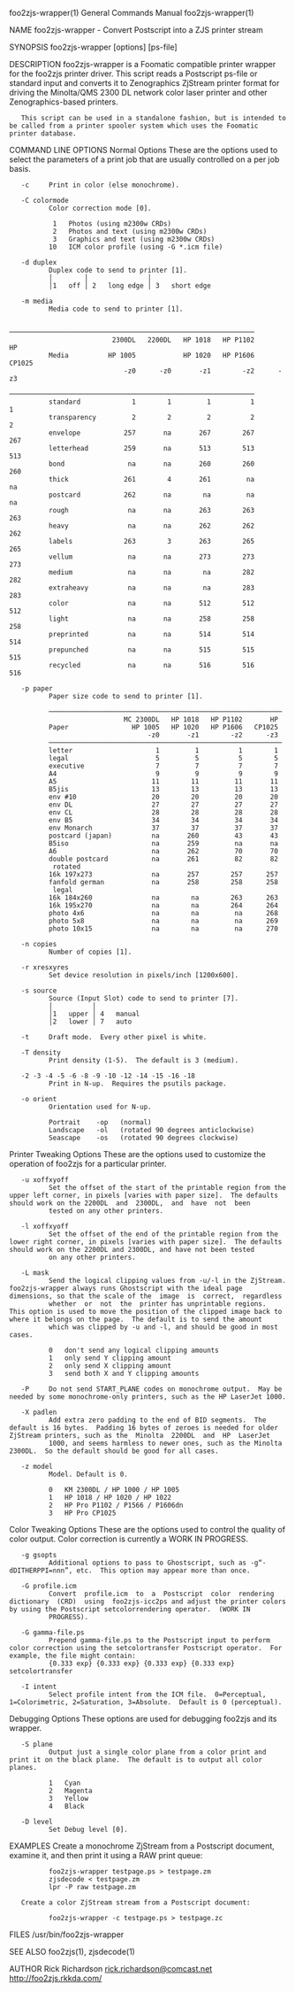 foo2zjs-wrapper(1)                                                                         General Commands Manual                                                                         foo2zjs-wrapper(1)

NAME
       foo2zjs-wrapper - Convert Postscript into a ZJS printer stream

SYNOPSIS
       foo2zjs-wrapper [options] [ps-file]

DESCRIPTION
       foo2zjs-wrapper  is  a  Foomatic compatible printer wrapper for the foo2zjs printer driver.  This script reads a Postscript ps-file or standard input and converts it to Zenographics ZjStream printer
       format for driving the Minolta/QMS 2300 DL network color laser printer and other Zenographics-based printers.

       This script can be used in a standalone fashion, but is intended to be called from a printer spooler system which uses the Foomatic printer database.

COMMAND LINE OPTIONS
   Normal Options
       These are the options used to select the parameters of a print job that are usually controlled on a per job basis.

       -c     Print in color (else monochrome).

       -C colormode
              Color correction mode [0].

               1   Photos (using m2300w CRDs)
               2   Photos and text (using m2300w CRDs)
               3   Graphics and text (using m2300w CRDs)
              10   ICM color profile (using -G *.icm file)

       -d duplex
              Duplex code to send to printer [1].
              │        │               │
              │1   off │ 2   long edge │ 3   short edge

       -m media
              Media code to send to printer [1].

              ──────────────────────────────────────────────────────────────
                              2300DL   2200DL   HP 1018   HP P1102       HP
              Media          HP 1005            HP 1020   HP P1606   CP1025
                                 -z0      -z0       -z1        -z2      -z3
              ──────────────────────────────────────────────────────────────
              standard             1        1         1          1        1
              transparency         2        2         2          2        2
              envelope           257       na       267        267      267
              letterhead         259       na       513        513      513
              bond                na       na       260        260      260
              thick              261        4       261         na       na
              postcard           262       na        na         na       na
              rough               na       na       263        263      263
              heavy               na       na       262        262      262
              labels             263        3       263        265      265
              vellum              na       na       273        273      273
              medium              na       na        na        282      282
              extraheavy          na       na        na        283      283
              color               na       na       512        512      512
              light               na       na       258        258      258
              preprinted          na       na       514        514      514
              prepunched          na       na       515        515      515
              recycled            na       na       516        516      516

       -p paper
              Paper size code to send to printer [1].

              ───────────────────────────────────────────────────────────
                                 MC 2300DL   HP 1018   HP P1102       HP
              Paper                HP 1005   HP 1020   HP P1606   CP1025
                                       -z0       -z1        -z2      -z3
              ───────────────────────────────────────────────────────────
              letter                     1         1          1        1
              legal                      5         5          5        5
              executive                  7         7          7        7
              A4                         9         9          9        9
              A5                        11        11         11       11
              B5jis                     13        13         13       13
              env #10                   20        20         20       20
              env DL                    27        27         27       27
              env CL                    28        28         28       28
              env B5                    34        34         34       34
              env Monarch               37        37         37       37
              postcard (japan)          na       260         43       43
              B5iso                     na       259         na       na
              A6                        na       262         70       70
              double postcard           na       261         82       82
               rotated
              16k 197x273               na       257        257      257
              fanfold german            na       258        258      258
               legal
              16k 184x260               na        na        263      263
              16k 195x270               na        na        264      264
              photo 4x6                 na        na         na      268
              photo 5x8                 na        na         na      269
              photo 10x15               na        na         na      270

       -n copies
              Number of copies [1].

       -r xresxyres
              Set device resolution in pixels/inch [1200x600].

       -s source
              Source (Input Slot) code to send to printer [7].
              │          │
              │1   upper │ 4   manual
              │2   lower │ 7   auto

       -t     Draft mode.  Every other pixel is white.

       -T density
              Print density (1-5).  The default is 3 (medium).

       -2 -3 -4 -5 -6 -8 -9 -10 -12 -14 -15 -16 -18
              Print in N-up.  Requires the psutils package.

       -o orient
              Orientation used for N-up.

              Portrait    -op   (normal)
              Landscape   -ol   (rotated 90 degrees anticlockwise)
              Seascape    -os   (rotated 90 degrees clockwise)

   Printer Tweaking Options
       These are the options used to customize the operation of foo2zjs for a particular printer.

       -u xoffxyoff
              Set the offset of the start of the printable region from the upper left corner, in pixels [varies with paper size].  The defaults should work on the 2200DL  and  2300DL,  and  have  not  been
              tested on any other printers.

       -l xoffxyoff
              Set the offset of the end of the printable region from the lower right corner, in pixels [varies with paper size].  The defaults should work on the 2200DL and 2300DL, and have not been tested
              on any other printers.

       -L mask
              Send the logical clipping values from -u/-l in the ZjStream.  foo2zjs-wrapper always runs Ghostscript with the ideal page dimensions, so that the scale of the  image  is  correct,  regardless
              whether  or  not  the  printer has unprintable regions.  This option is used to move the position of the clipped image back to where it belongs on the page.  The default is to send the amount
              which was clipped by -u and -l, and should be good in most cases.

              0   don't send any logical clipping amounts
              1   only send Y clipping amount
              2   only send X clipping amount
              3   send both X and Y clipping amounts

       -P     Do not send START_PLANE codes on monochrome output.  May be needed by some monochrome-only printers, such as the HP LaserJet 1000.

       -X padlen
              Add extra zero padding to the end of BID segments.  The default is 16 bytes.  Padding 16 bytes of zeroes is needed for older ZjStream printers, such as the  Minolta  2200DL  and  HP  LaserJet
              1000, and seems harmless to newer ones, such as the Minolta 2300DL.  So the default should be good for all cases.

       -z model
              Model. Default is 0.

              0   KM 2300DL / HP 1000 / HP 1005
              1   HP 1018 / HP 1020 / HP 1022
              2   HP Pro P1102 / P1566 / P1606dn
              3   HP Pro CP1025

   Color Tweaking Options
       These are the options used to control the quality of color output.  Color correction is currently a WORK IN PROGRESS.

       -g gsopts
              Additional options to pass to Ghostscript, such as -g“-dDITHERPPI=nnn”, etc.  This option may appear more than once.

       -G profile.icm
              Convert  profile.icm  to  a  Postscript  color  rendering  dictionary  (CRD)  using  foo2zjs-icc2ps and adjust the printer colors by using the Postscript setcolorrendering operator.  (WORK IN
              PROGRESS).

       -G gamma-file.ps
              Prepend gamma-file.ps to the Postscript input to perform color correction using the setcolortransfer Postscript operator.  For example, the file might contain:
              {0.333 exp} {0.333 exp} {0.333 exp} {0.333 exp} setcolortransfer

       -I intent
              Select profile intent from the ICM file.  0=Perceptual, 1=Colorimetric, 2=Saturation, 3=Absolute.  Default is 0 (perceptual).

   Debugging Options
       These options are used for debugging foo2zjs and its wrapper.

       -S plane
              Output just a single color plane from a color print and print it on the black plane.  The default is to output all color planes.

              1   Cyan
              2   Magenta
              3   Yellow
              4   Black

       -D level
              Set Debug level [0].

EXAMPLES
       Create a monochrome ZjStream from a Postscript document, examine it, and then print it using a RAW print queue:

              foo2zjs-wrapper testpage.ps > testpage.zm
              zjsdecode < testpage.zm
              lpr -P raw testpage.zm

       Create a color ZjStream stream from a Postscript document:

              foo2zjs-wrapper -c testpage.ps > testpage.zc

FILES
       /usr/bin/foo2zjs-wrapper

SEE ALSO
       foo2zjs(1), zjsdecode(1)

AUTHOR
       Rick Richardson <rick.richardson@comcast.net>
       http://foo2zjs.rkkda.com/

